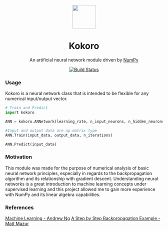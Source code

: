 
<p align="center"><a href="https://github.com/KevinDaLam/kokoro" target="_blank"><img width="75" src="https://raw.githubusercontent.com/KevinDaLam/kokoro/master/img/logo.jpg"></a></p>

<h1 align="center">Kokoro</h1>

<p align="center">An artificial neural network module driven by <a href="https://github.com/numpy/numpy/" target="_blank">NumPy</a></p>

<p align="center">
  <a href="https://travis-ci.org/KevinDaLam/kokoro"><img src="https://travis-ci.org/KevinDaLam/kokoro.svg?branch=master" alt="Build Status"></a>
</p>

### Usage

Kokoro is a neural network class that is intended to be flexible for any numerical input/output vector. 

```python
# Train and Predict
import kokoro

ANN = kokoro.ANNetwork(learning_rate, n_input_neurons, n_hidden_neurons, n_hidden_layers, n_output_neurons)

#Input and output data are np.matrix type
ANN.Train(input_data, output_data, n_iterations)

ANN.Predict(input_data)

```

### Motivation

This module was made for the purpose of numerical analysis of basic neural network principles, especially in regards to the backpropagation algorithm and its relationship with gradient descent. Understanding neural networks is a great introduction to machine learning concepts under supervised learning and this project allowed me to gain more experience with NumPy and its linear algebra capabilities.

### References

[Machine Learning - Andrew Ng](https://www.coursera.org/learn/machine-learning/)
[A Step by Step Backpropagation Example - Matt Mazur](https://mattmazur.com/2015/03/17/a-step-by-step-backpropagation-example/)

